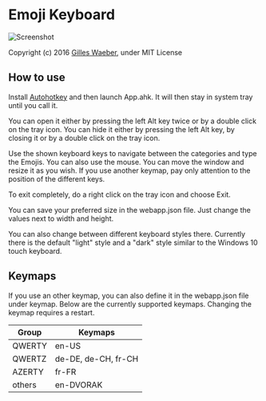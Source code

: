 Emoji Keyboard
==============
![Screenshot](https://abload.de/img/awsmi9w4kcn.png)

Copyright (c) 2016 [Gilles Waeber](http://www.gilleswaeber.ch), under MIT License

How to use
----------
Install [Autohotkey](https://autohotkey.com/) and then launch App.ahk. It will then stay in system tray until you call it.

You can open it either by pressing the left Alt key twice or by a double click on the tray icon.
You can hide it either by pressing the left Alt key, by closing it or by a double click on the tray icon.

Use the shown keyboard keys to navigate between the categories and type the Emojis. You can also use the mouse. You can move the window and resize it as you wish. If you use another keymap, pay only attention to the position of the different keys.

To exit completely, do a right click on the tray icon and choose Exit.

You can save your preferred size in the webapp.json file. Just change the values next to width and height.

You can also change between different keyboard styles there. Currently there is the default "light" style and a "dark" style similar to the Windows 10 touch keyboard.

Keymaps
-------
If you use an other keymap, you can also define it in the webapp.json file under keymap. Below are the currently supported keymaps. Changing the keymap requires a restart.

Group  | Keymaps
-------|--------
QWERTY | en-US
QWERTZ | de-DE, de-CH, fr-CH
AZERTY | fr-FR
others | en-DVORAK
